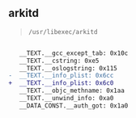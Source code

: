 ## arkitd

> `/usr/libexec/arkitd`

```diff

   __TEXT.__gcc_except_tab: 0x10c
   __TEXT.__cstring: 0xe5
   __TEXT.__oslogstring: 0x115
-  __TEXT.__info_plist: 0x6cc
+  __TEXT.__info_plist: 0x6c0
   __TEXT.__objc_methname: 0x1aa
   __TEXT.__unwind_info: 0xa0
   __DATA_CONST.__auth_got: 0x1a0

```
